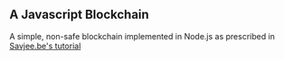 ## A Javascript Blockchain

A simple, non-safe blockchain implemented in Node.js as prescribed in [Savjee.be's tutorial](https://www.savjee.be/2017/07/Writing-tiny-blockchain-in-JavaScript/)
